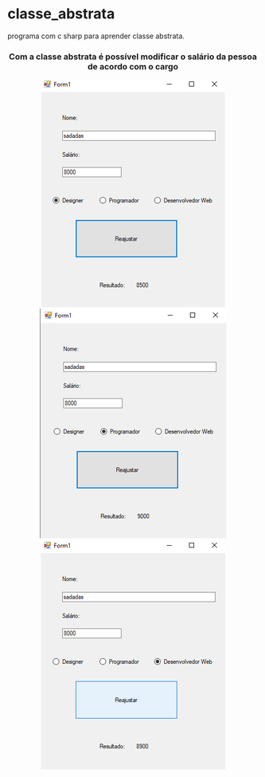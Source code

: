 # classe_abstrata
programa com c sharp para aprender classe abstrata.
<br>
<div align="center">
  <h3>Com a classe abstrata é possível modificar o salário da pessoa de acordo com o cargo</h3>
  <img src="ImgGit/1.png"><img src="ImgGit/2.png"><img src="ImgGit/3.png">
</div>
<br><br>
